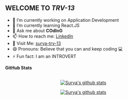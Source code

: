 ## WELCOME TO _TRV-13_

- 🔭 I’m currently working on Application Development
- 🌱 I’m currently learning React.JS
- 💬 Ask me about **COdInG**
- 📫 How to reach me: [LinkedIn](https://www.linkedin.com/in/suryanarayan-rath-13trv/)
- 🤑 Visit Me: [surya-trv-13](https://http://surya-trv-13.herokuapp.com/)
- 😄 Pronouns: Believe that you can and keep coding 💻
- ⚡ Fun fact: I am an INTROVERT

**GitHub Stats**
<br />
<br />
<a href="https://github.com/surya-trv-13">

 <p align="center">
  <img src="https://github-readme-stats.vercel.app/api/top-langs/?username=surya-trv-13&hide=jupyter%20notebook&show_icons=true&theme=cobalt" alt="Surya's github stats"/>
 </p>
</a>

<a href="https://github.com/surya-trv-13">
 <p align="center">
  <img src="https://github-readme-stats.vercel.app/api?username=surya-trv-13&theme=highcontrast" alt="Surya's github stats"/>
 </p>
</a>
